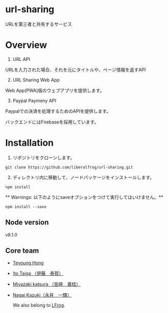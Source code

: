 # url-sharing
URLを第三者と共有するサービス

# Overview

1. URL API

 URLを入力された場合、それを元にタイトルや、ページ情報を返すAPI

2. URL Sharing Web App

 Web App(PWA)版のウェブアプリを提供します。

3. Paypal Paymeny API

 Paypalでの決済を処理するためのAPIを提供します。

バックエンドにはFirebaseを採用しています。


# Installation

1. リポジトリをクローンします。

```
git clone https://github.com/liberalfrog/url-sharing.git
```

2. ディレクトリ内に移動して、ノードパッケージをインストールします。

```
npm install
```

** Warnings: 以下のようにsaveオプションをつけて実行してはいけません。**

```
npm install --save
```



## Node version
v8.1.0
 

## Core team

- [Teyoung Hong](https://github.com/Teyoung-Hong)
- [Ito Taiga （伊藤　泰賀）](https://github.com/taiga246)
- [Miyazaki katsura （宮崎　嘉桂）](https://github.com/devTKM)
- [Nagai Kazuki（永井　一輝）](https://github.com/dev-platong)

  We also belong to [LFrog](https://github.com/liberalfrog).
